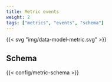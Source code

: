```yaml
---
title: Metric events
weight: 2
tags: ["metrics", "events", "schema"]
---
```


{{< svg "img/data-model-metric.svg" >}}

## Schema

{{< config/metric-schema >}}

[logs]: /docs/introduction/architecture/data-model/log
[prometheus]: https://prometheus.io
[statsd]: https://github.com/statsd/statsd
